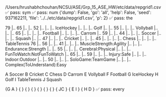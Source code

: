 /Users/hrushabhchouhan/NCSU/ASE/Grp_15_ASE_HW/etc/data/repgrid1.csv
✅ pass: sym
✅ pass: num
{'dump': False, 'go': 'all', 'help': False, 'seed': 937162211, 'file': '../../etc/data/repgrid1.csv', 'p': 2}
✅ pass: the

79
|.. 65
|.. |.. 52
|.. |.. |.. IceHockey
|.. |.. |.. Golf
|.. |.. 55
|.. |.. |.. Vollyball
|.. |.. |.. 65
|.. |.. |.. |.. Football
|.. |.. |.. |.. Carrom
|.. 59
|.. |.. 44
|.. |.. |.. Soccer
|.. |.. |.. Squash
|.. |.. 47
|.. |.. |.. Cricket
|.. |.. |.. 45
|.. |.. |.. |.. Chess
|.. |.. |.. |.. TableTennis
76
|.. 56
|.. |.. 41
|.. |.. |.. MuscleStrength:Agility
|.. |.. |.. Endurance:Strength
|.. |.. 55
|.. |.. |.. Cerebral:Physical
|.. |.. |.. FunToWatch:NotFunToWatch
|.. 65
|.. |.. 59
|.. |.. |.. Injury:Safe
|.. |.. |.. Indoor:Outdoor
|.. |.. 50
|.. |.. |.. SoloGame:TeamGame
|.. |.. |.. Complex(ToUnderstand):Easy

A Soccer
B Cricket
C Chess
D Carrom
E Vollyball
F Football
G IceHockey
H Golf
I TableTennis
J Squash

{G              A     }
{                     }
{                     }
{                     }
{                     }
{                     }
{                     }
{           JC        }
{         E  I        }
{  H    D             }
✅ pass: every
